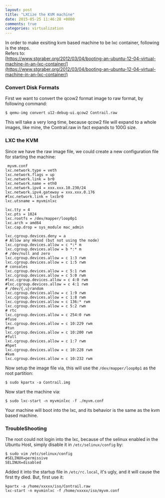 ```yaml
---
layout: post
title: "LXCize the KVM machine"
date: 2015-05-25 11:46:28 +0800
comments: true
categories: virtualization
---
```

In order to make exsiting kvm based machine to be lxc container, following is the steps.      
Refers to:    
[https://www.stgraber.org/2012/03/04/booting-an-ubuntu-12-04-virtual-machine-in-an-lxc-container/](https://www.stgraber.org/2012/03/04/booting-an-ubuntu-12-04-virtual-machine-in-an-lxc-container/)     

### Convert Disk Formats
First we want to convert the qcow2 format image to raw format, by following command:     

```
$ qemu-img convert u12-debug-ui.qcow2 Contrail.raw
```
This will take a very long time, because qcow2 file will expand to a whole images, like mine, the Contrail.raw in fact expands to 100G size.   


### LXC the KVM 
Since we have the raw image file, we could create a new configuration file for starting the machine:     


```
 myvm.conf
lxc.network.type = veth
lxc.network.flags = up
lxc.network.link = br0
lxc.network.name = eth0
lxc.network.ipv4 = xxx.xxx.10.230/24
lxc.network.ipv4.gateway = xxx.xxx.0.176
#lxc.network.link = lxcbr0
lxc.utsname = myvminlxc

lxc.tty = 4
lxc.pts = 1024
lxc.rootfs = /dev/mapper/loop0p1
lxc.arch = amd64
lxc.cap.drop = sys_module mac_admin

lxc.cgroup.devices.deny = a
# Allow any mknod (but not using the node)
lxc.cgroup.devices.allow = c *:* m
lxc.cgroup.devices.allow = b *:* m
# /dev/null and zero
lxc.cgroup.devices.allow = c 1:3 rwm
lxc.cgroup.devices.allow = c 1:5 rwm
# consoles
lxc.cgroup.devices.allow = c 5:1 rwm
lxc.cgroup.devices.allow = c 5:0 rwm
#lxc.cgroup.devices.allow = c 4:0 rwm
#lxc.cgroup.devices.allow = c 4:1 rwm
# /dev/{,u}random
lxc.cgroup.devices.allow = c 1:9 rwm
lxc.cgroup.devices.allow = c 1:8 rwm
lxc.cgroup.devices.allow = c 136:* rwm
lxc.cgroup.devices.allow = c 5:2 rwm
# rtc
lxc.cgroup.devices.allow = c 254:0 rwm
#fuse
lxc.cgroup.devices.allow = c 10:229 rwm
#tun
lxc.cgroup.devices.allow = c 10:200 rwm
#full
lxc.cgroup.devices.allow = c 1:7 rwm
#hpet
lxc.cgroup.devices.allow = c 10:228 rwm
#kvm
lxc.cgroup.devices.allow = c 10:232 rwm
```

Now setup the image file via, this will use the `/dev/mapper/loop0p1` as the root partition:      

```
$ sudo kpartx -a Contrail.img
```

Now start the machine via:    
```
$ sudo lxc-start -n myvminlxc -f ./myvm.conf
```

Your machine will boot into the lxc, and its behavior is the same as the kvm based machine. 


### TroubleShooting
The root could not login into the lxc, because of the selinux enabled in the Ubuntu Host, simply disable it in `/etc/selinux/config` by:    

```
$ sudo vim /etc/selinux/config
#SELINUX=permissive
SELINUX=disabled

```


Added it into the startup file in `/etc/rc.local`, it's ugly, and it will cause  the first tty died. But, first use it:    

```
kpartx -a /home/xxxxx/iso/Contrail.raw
lxc-start -n myvminlxc -f /home/xxxxx/iso/myvm.conf

```
